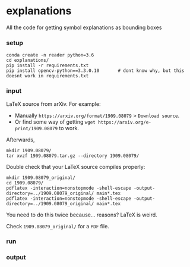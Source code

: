 # explanations

All the code for getting symbol explanations as bounding boxes


### setup

```
conda create -n reader python=3.6
cd explanations/
pip install -r requirements.txt
pip install opencv-python==3.3.0.10       # dont know why, but this doesnt work in requirements.txt
```

### input

LaTeX source from arXiv.  For example:
- Manually `https://arxiv.org/format/1909.08079` > `Download source`.
- Or find some way of getting `wget https://arxiv.org/e-print/1909.08079` to work.   

Afterwards, 
```
mkdir 1909.08079/
tar xvzf 1909.08079.tar.gz --directory 1909.08079/
```

Double check that your LaTeX source compiles properly:

```
mkdir 1909.08079_original/
cd 1909.08079/ 
pdflatex -interaction=nonstopmode -shell-escape -output-directory=../1909.08079_original/ main*.tex
pdflatex -interaction=nonstopmode -shell-escape -output-directory=../1909.08079_original/ main*.tex
```

You need to do this twice because... reasons?  LaTeX is weird.

Check `1909.08079_original/` for a `PDF` file.

### run



### output